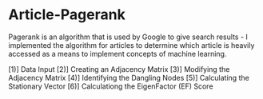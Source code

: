 # Article-Pagerank



Pagerank is an algorithm that is used by Google to give search results - I implemented the algorithm for articles to determine which article is heavily accessed as a means to implement concepts of machine learning. 



[1)] Data Input
[2)] Creating an Adjacency Matrix
[3)] Modifying the Adjacency Matrix
[4)] Identifying the Dangling Nodes
[5)] Calculating the Stationary Vector
[6)] Calculationg the EigenFactor (EF) Score
